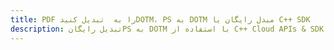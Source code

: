 ---title: PDF را به  تبدیل کنیدDOTM، PS به DOTM مبدل رایگان یا C++ SDKdescription: تبدیل رایگانPS به DOTM با استفاده از C++ Cloud APIs & SDK همچنین اسناد PDF را در Cloud ایجاد، ویرایش و رندر کنید.---